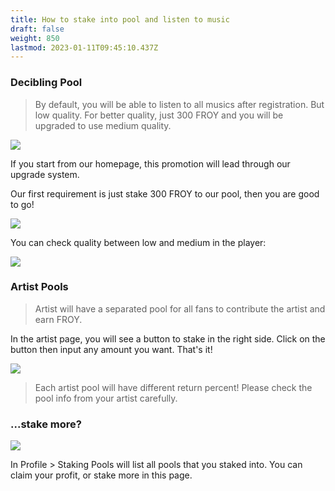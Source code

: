 ```yaml
---
title: How to stake into pool and listen to music
draft: false
weight: 850
lastmod: 2023-01-11T09:45:10.437Z
---
```

### Decibling Pool

> By default, you will be able to listen to all musics after registration. But low quality.
> For better quality, just 300 FROY and you will be upgraded to use medium quality.

![](/images/dcbp-upgrade.png)

If you start from our homepage, this promotion will lead through our upgrade system.

Our first requirement is just stake 300 FROY to our pool, then you are good to go!

![](/images/dcbp-upgrade-2.png)

You can check quality between low and medium in the player:

![](/images/upgrade-low.png)

### Artist Pools
> Artist will have a separated pool for all fans to contribute the artist and earn FROY.

In the artist page, you will see a button to stake in the right side. Click on the button then input any amount you want. That's it!

![](/images/artist-stake-1.png)

> Each artist pool will have different return percent! Please check the pool info from your artist carefully.

### ...stake more?

![](/images/stake-pools.png)

In Profile > Staking Pools will list all pools that you staked into. You can claim your profit, or stake more in this page.